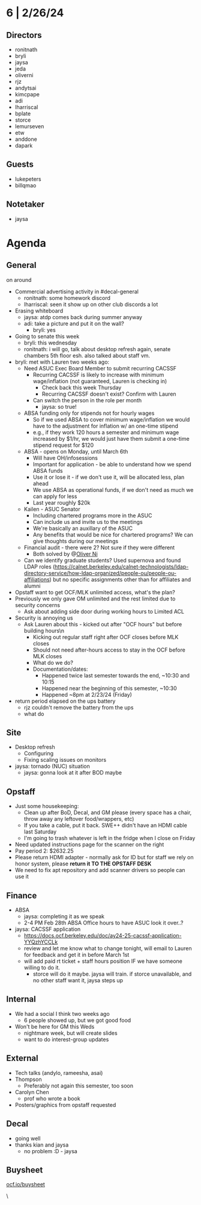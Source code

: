 # 6 | 2/26/24

## Directors

* ronitnath
* bryli
* jaysa
* jeda
* oliverni
* rjz
* andytsai
* kimcpape
* adi
* lharriscal
* bplate
* storce
* lemurseven
* etw
* anddone
* dapark


## Guests

* lukepeters
* billqmao


## Notetaker

* jaysa

# Agenda

## General

on around 

* Commercial advertising activity in #decal-general
  * ronitnath: some homework discord
  * lharriscal: seen it show up on other club discords a lot
* Erasing whiteboard
  * jaysa: atdp comes back during summer anyway
  * adi: take a picture and put it on the wall?
    * bryli: yes
* Going to senate this week
  * bryli: this wednesday
  * ronitnath: i will go, talk about desktop refresh again, senate chambers 5th floor esh. also talked about staff vm.
* bryli: met with Lauren two weeks ago:
  * Need ASUC Exec Board Member to submit recurring CACSSF
    * Recurring CACSSF is likely to increase with minimum wage/inflation (not guaranteed, Lauren is checking in)
      * Check back this week Thursday
      * Recurring CACSSF doesn't exist? Confirm with Lauren
    * Can switch the person in the role per month
      * jaysa: so true!
  * ABSA funding only for stipends not for hourly wages
    * So if we used ABSA to cover minimum wage/inflation we would have to the adjustment for inflation w/ an one-time stipend
    * e.g., if they work 120 hours a semester and minimum wage increased by $1/hr, we would just have them submit a one-time stipend request for $120
  * ABSA - opens on Monday, until March 6th
    * Will have OH/infosessions
    * Important for application - be able to understand how we spend ABSA funds
    * Use it or lose it - if we don't use it, will be allocated less, plan ahead
    * We use ABSA as operational funds, if we don't need as much we can apply for less
    * Last year roughly $20k
  * Kailen - ASUC Senator
    * Including chartered programs more in the ASUC
    * Can include us and invite us to the meetings
    * We're basically an auxillary of the ASUC
    * Any benefits that would be nice for chartered programs? We can give thoughts during our meetings
  * Financial audit - there were 2? Not sure if they were different
    * Both solved by @[Oliver Ni](mention://32653a5d-7680-4baf-afb1-1dfe53c15f86/user/13942bd3-07e8-483e-86ae-32ed75a53851) 
  * Can we identify graduate students? Used supernova and found LDAP roles (<https://calnet.berkeley.edu/calnet-technologists/ldap-directory-service/how-ldap-organized/people-ou/people-ou-affiliations>) but no specific assignments other than for affiliates and alumni
* Opstaff want to get OCF/MLK unlimited access, what's the plan?
* Previously we only gave OM unlimited and the rest limited due to security concerns
  * Ask about adding side door during working hours to Limited ACL
* Security is annoying us
  * Ask Lauren about this - kicked out after "OCF hours" but before building hours\n
    * Kicking out regular staff right after OCF closes before MLK closes
    * Should not need after-hours access to stay in the OCF before MLK closes
    * What do we do? 
    * Documentation/dates:
      * Happened twice last semester towards the end, \~10:30 and 10:15
      * Happened near the beginning of this semester, \~10:30
      * Happened \~8pm at 2/23/24 (Friday)
* return period elapsed on the ups battery
  * rjz couldn't remove the battery from the ups
  * what do

## Site

* Desktop refresh 
  * Configuring
  * Fixing scaling issues on monitors
* jaysa: tornado (NUC) situation
  * jaysa: gonna look at it after BOD maybe

## Opstaff

* Just some housekeeping:
  * Clean up after BoD, Decal, and GM please (every space has a chair, throw away any leftover food/wrappers, etc)
  * If you take a cable, put it back. SWE++ didn't have an HDMI cable last Saturday
  * I'm going to trash whatever is left in the fridge when I close on Friday 
* Need updated instructions page for the scanner on the right
* Pay period 2: $2632.25
* Please return HDMI adapter - normally ask for ID but for staff we rely on honor system, please **return it TO THE OPSTAFF DESK**
* We need to fix apt repository and add scanner drivers so people can use it

## Finance

* ABSA
  * jaysa: completing it as we speak
  * 2-4 PM Feb 28th ABSA Office hours to have ASUC look it over..?
* jaysa: CACSSF application
  * <https://docs.ocf.berkeley.edu/doc/ay24-25-cacssf-application-YYQzhYCCLk>
  * review and let me know what to change tonight, will email to Lauren for feedback and get it in before March 1st
  * will add paid rt ticket + staff hours position IF we have someone willing to do it.
    * storce will do it maybe. jaysa will train. if storce unavailable, and no other staff want it, jaysa steps up

## Internal 

* We had a social I think two weeks ago
  * 6 people showed up, but we got good food
* Won't be here for GM this Weds
  * nightmare week, but will create slides 
  * want to do interest-group updates

## External

* Tech talks (andylo, rameesha, asai)
* Thompson
  * Preferably not again this semester, too soon
* Carolyn Chen
  * prof who wrote a book
* Posters/graphics from opstaff requested

## Decal

* going well
* thanks kian and jaysa
  * no problem :D - jaysa

## Buysheet

[ocf.io/buysheet](https://ocf.io/buysheet)


\
